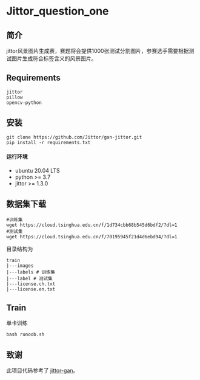 # Jittor_question_one

## 简介
jittor风景图片生成赛，赛题将会提供1000张测试分割图片，参赛选手需要根据测试图片生成符合标签含义的风景图片。

## Requirements

```
jittor
pillow
opencv-python
```
## 安装 
```
git clone https://github.com/Jittor/gan-jittor.git
pip install -r requirements.txt
```

#### 运行环境
- ubuntu 20.04 LTS
- python >= 3.7
- jittor >= 1.3.0

## 数据集下载
```
#训练集
wget https://cloud.tsinghua.edu.cn/f/1d734cbb68b545d6bdf2/?dl=1
#测试集
wget https://cloud.tsinghua.edu.cn/f/70195945f21d4d6ebd94/?dl=1
```
目录结构为
```
train
|---images
|---labels # 训练集
|---label # 测试集
|---license.ch.txt
|---license.en.txt
```
## Train

单卡训练
```
bash runoob.sh
```

## 致谢
此项目代码参考了 [jittor-gan](https://github.com/Jittor/gan-jittor)。
